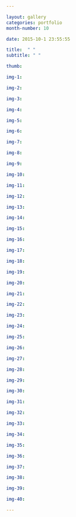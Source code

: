 ```yaml
---

layout: gallery
categories: portfolio
month-number: 10

date: 2015-10-1 23:55:55

title:  " "
subtitle: " "

thumb:	

img-1:	

img-2:	

img-3:	

img-4:	

img-5:	

img-6:	

img-7:	

img-8:	

img-9:	

img-10:	

img-11:	

img-12:	

img-13:	

img-14:	

img-15:	

img-16:	

img-17:	

img-18:	

img-19:	

img-20:	

img-21:	

img-22:	

img-23:	

img-24:	

img-25:	

img-26:	

img-27:	

img-28:	

img-29:	

img-30:	

img-31:	

img-32:	

img-33:	

img-34:	

img-35:	

img-36:	

img-37:	

img-38:	

img-39:	

img-40:	

---
```




